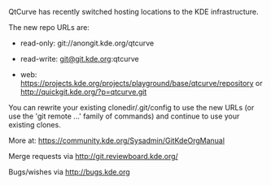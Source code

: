 QtCurve has recently switched hosting locations to the KDE infrastructure.

The new repo URLs are:

* read-only: git://anongit.kde.org/qtcurve

* read-write: git@git.kde.org:qtcurve

* web: https://projects.kde.org/projects/playground/base/qtcurve/repository or http://quickgit.kde.org/?p=qtcurve.git

You can rewrite your existing clonedir/.git/config to use the new URLs (or
use the 'git remote ...' family of commands) and continue to use your
existing clones.

More at: https://community.kde.org/Sysadmin/GitKdeOrgManual

Merge requests via http://git.reviewboard.kde.org/

Bugs/wishes via http://bugs.kde.org
